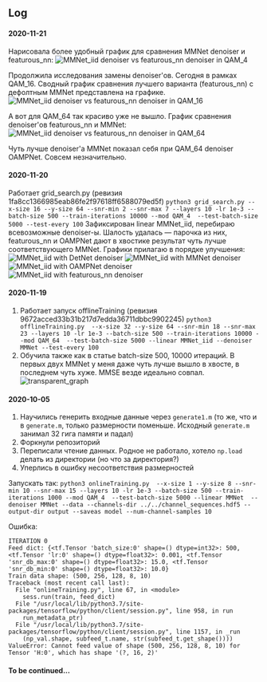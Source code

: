 ## Log

#### 2020-11-21
Нарисовала более удобный график для сравнения MMNet denoiser и featurous_nn:
![MMNet_iid denoiser vs featurous_nn denoiser in QAM_4](graphs/graph_16_64_QAM_4_MMNet_denoiser_vs_featurous_denoiser.jpg) 
 
Продолжила исследования замены denoiser'ов. Сегодня в рамках QAM_16. Сводный график сравнения лучшего варианта (featurous_nn) c дефолтным MMNet представлена на графике.
![MMNet_iid denoiser vs featurous_nn denoiser in QAM_16](graphs/graph_16_64_QAM_16_MMNet_iid_featurous_nn_vs_MMNet_MMNet_denoiser.jpg) 

А вот для QAM_64 так красиво уже не вышло. График сравнения denoiser'ов featurous_nn и MMNet:
![MMNet_iid denoiser vs featurous_nn denoiser in QAM_64](graphs/graph_16_64_QAM_64_denoiser_MMNet_vs_denoiser_featurous_nn.jpg) 

Чуть лучше denoiser'а MMNet показал себя при QAM_64 denoiser OAMPNet. Совсем незначительно.

#### 2020-11-20
Работает grid_search.py (ревизия 1fa8cc1366985eab86fe2f97618ff6588079ed5f)
`python3 grid_search.py --x-size 16 --y-size 64 --snr-min 2 --snr-max 7 --layers 10 -lr 1e-3 --batch-size 500 --train-iterations 10000 --mod QAM_4  --test-batch-size 5000 --test-every 100`
Зафиксирован linear MMNet_iid, перебираю всевозможные denoiser-ы. Шалость удалась — парочка из них, featurous_nn и OAMPNet дают в хвостике результат чуть лучше соответствующего MMNet.
Графики прилагаю в порядке улучшения:
![MMNet_iid with DetNet denoiser](graphs/graph_16_64_QAM_4_MMNet_iid_DetNet.png) 
![MMNet_iid with MMNet denoiser](graphs/graph_16_64_QAM_4_MMNet_iid_MMNet.png)
![MMNet_iid with OAMPNet denoiser](graphs/graph_16_64_QAM_4_MMNet_iid_OAMPNet.png)
![MMNet_iid with featurous_nn denoiser](graphs/graph_16_64_QAM_4_MMNet_iid_featurous_nn.png)

#### 2020-11-19
1. Работает запуск offlineTraining (ревизия 9672acced33b31b217d7edda36711dbbc9902245)
`python3 offlineTraining.py  --x-size 32 --y-size 64 --snr-min 18 --snr-max 23 --layers 10 -lr 1e-3 --batch-size 500 --train-iterations 10000 --mod QAM_64  --test-batch-size 5000 --linear MMNet_iid --denoiser MMNet --test-every 100` 
2. Обучила также как в статье batch-size 500, 10000 итераций. В первых двух MMNet у меня даже чуть лучше вышло в хвосте, в последнем чуть хуже. MMSE везде идеально совпал.
![transparent_graph](graphs/2020-11-19_16-64-transparent.jpg)

#### 2020-10-05
1. Научились генерить входные данные через `generate1.m` (то же, что и в `generate.m`, только размерности поменьше. Исходный `generate.m` занимал 32 гига памяти и падал)
2. Форкнули репозиторий
3. Переписали чтение данных. Родное не работало, хотело `np.load` делать из директории (но что за директория?)
4. Уперлись в ошибку несоответствия размерностей

Запускать так:
`python3 onlineTraining.py  --x-size 1 --y-size 8 --snr-min 10 --snr-max 15 --layers 10 -lr 1e-3 --batch-size 500 --train-iterations 1000 --mod QAM_4  --test-batch-size 5000 --linear MMNet  --denoiser MMNet --data --channels-dir ../../channel_sequences.hdf5 --output-dir output --saveas model --num-channel-samples 10`

Ошибка:
```
ITERATION 0
Feed dict: {<tf.Tensor 'batch_size:0' shape=() dtype=int32>: 500, <tf.Tensor 'lr:0' shape=() dtype=float32>: 0.001, <tf.Tensor 'snr_db_max:0' shape=() dtype=float32>: 15.0, <tf.Tensor 'snr_db_min:0' shape=() dtype=float32>: 10.0}
Train data shape: (500, 256, 128, 8, 10)
Traceback (most recent call last):
  File "onlineTraining.py", line 67, in <module>
    sess.run(train, feed_dict)
  File "/usr/local/lib/python3.7/site-packages/tensorflow/python/client/session.py", line 958, in run
    run_metadata_ptr)
  File "/usr/local/lib/python3.7/site-packages/tensorflow/python/client/session.py", line 1157, in _run
    (np_val.shape, subfeed_t.name, str(subfeed_t.get_shape())))
ValueError: Cannot feed value of shape (500, 256, 128, 8, 10) for Tensor 'H:0', which has shape '(?, 16, 2)'

```

#### To be continued...